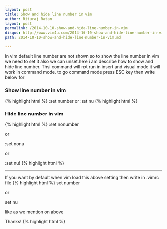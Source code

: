 ```yaml
---
layout: post
title: Show and hide line number in vim
author: Rituraj Ratan
layout: post
permalink: /2014-10-10-show-and-hide-line-number-in-vim
disqus: http://www.vim4u.com/2014-10-10-show-and-hide-line-number-in-vim
path: 2014-10-10-show-and-hide-line-number-in-vim.md

---
```


In vim default line number are not shown so to show the line number in vim we need to set it also we can unset.here i am describe how to show and hide line number.
Thsi command will not run in insert and visual mode it will work in command mode. to go command mode press ESC key then write below for       

### Show line number in vim
{% highlight html %}
:set number
or 
:set nu
{% highlight html %}

### Hide line number in vim
{% highlight html %}
:set nonumber

or 

:set nonu

or 

:set nu!
{% highlight html %}


-----

If you want by default when vim load this above setting then write in .vimrc file
{% highlight html %}
set number

or

set nu

like as we mention on above

Thanks!
{% highlight html %}